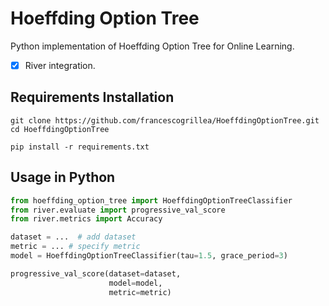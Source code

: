 # Hoeffding Option Tree
Python implementation of Hoeffding Option Tree for Online Learning.
- [x] River integration.

## Requirements Installation
```
git clone https://github.com/francescogrillea/HoeffdingOptionTree.git
cd HoeffdingOptionTree

pip install -r requirements.txt
```

## Usage in Python
```python
from hoeffding_option_tree import HoeffdingOptionTreeClassifier
from river.evaluate import progressive_val_score
from river.metrics import Accuracy

dataset = ...  # add dataset
metric = ... # specify metric
model = HoeffdingOptionTreeClassifier(tau=1.5, grace_period=3)

progressive_val_score(dataset=dataset,
                      model=model,
                      metric=metric)
```